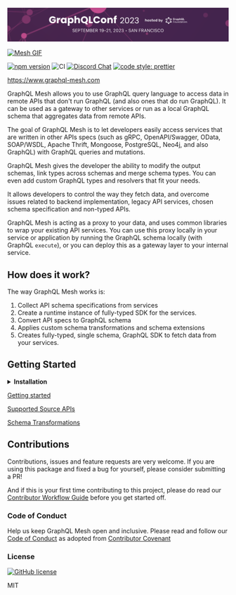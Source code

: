 [![GraphQL Conf 2023](/GraphQLConf-2023-Banner.png)](https://graphql.org/conf/)

[![Mesh GIF](./website/public/static/img/twitter_1200X345.gif)](https://graphql-mesh.com)

[![npm version](https://badge.fury.io/js/%40graphql-mesh%2Fcli.svg)](https://badge.fury.io/js/%40graphql-mesh%2Fcli)
![CI](https://github.com/Urigo/graphql-mesh/workflows/CI/badge.svg)
[![Discord Chat](https://img.shields.io/discord/625400653321076807)](https://discord.gg/xud7bH9)
[![code style: prettier](https://img.shields.io/badge/code_style-prettier-ff69b4.svg?style=flat-square)](https://github.com/prettier/prettier)

https://www.graphql-mesh.com

GraphQL Mesh allows you to use GraphQL query language to access data in remote APIs that don't run
GraphQL (and also ones that do run GraphQL). It can be used as a gateway to other services or run as
a local GraphQL schema that aggregates data from remote APIs.

The goal of GraphQL Mesh is to let developers easily access services that are written in other APIs
specs (such as gRPC, OpenAPI/Swagger, OData, SOAP/WSDL, Apache Thrift, Mongoose, PostgreSQL, Neo4j,
and also GraphQL) with GraphQL queries and mutations.

GraphQL Mesh gives the developer the ability to modify the output schemas, link types across schemas
and merge schema types. You can even add custom GraphQL types and resolvers that fit your needs.

It allows developers to control the way they fetch data, and overcome issues related to backend
implementation, legacy API services, chosen schema specification and non-typed APIs.

GraphQL Mesh is acting as a proxy to your data, and uses common libraries to wrap your existing API
services. You can use this proxy locally in your service or application by running the GraphQL
schema locally (with GraphQL `execute`), or you can deploy this as a gateway layer to your internal
service.

## How does it work?

The way GraphQL Mesh works is:

1. Collect API schema specifications from services
2. Create a runtime instance of fully-typed SDK for the services.
3. Convert API specs to GraphQL schema
4. Applies custom schema transformations and schema extensions
5. Creates fully-typed, single schema, GraphQL SDK to fetch data from your services.

## Getting Started

<details>
<summary><strong>Installation</strong></summary>
<p>

GraphQL Mesh comes in multiple packages, which you should install according to your needs.

To get started with the basics, install the following:

```sh
$ yarn add graphql @graphql-mesh/runtime @graphql-mesh/cli
```

Then, you need to install a Mesh handler, according to your API needs. You can see the list of all
available built-in handlers in this README, under the `Supported APIs` section.

For example, if you wish to use OpenAPI handler, install the handler that matches your needs:

```sh
$ yarn add graphql @graphql-mesh/openapi
```

Then, this handler will be available for you to use in your config file.

</p>
</details>

[Getting started](https://www.graphql-mesh.com/docs/introduction)

[Supported Source APIs](https://www.graphql-mesh.com/docs/handlers/handlers-introduction)

[Schema Transformations](https://graphql-mesh.com/docs/transforms/transforms-introduction)

## Contributions

Contributions, issues and feature requests are very welcome. If you are using this package and fixed
a bug for yourself, please consider submitting a PR!

And if this is your first time contributing to this project, please do read our
[Contributor Workflow Guide](https://github.com/the-guild-org/Stack/blob/master/CONTRIBUTING.md)
before you get started off.

### Code of Conduct

Help us keep GraphQL Mesh open and inclusive. Please read and follow our
[Code of Conduct](https://github.com/the-guild-org/Stack/blob/master/CODE_OF_CONDUCT.md) as adopted
from [Contributor Covenant](https://www.contributor-covenant.org/)

### License

[![GitHub license](https://img.shields.io/badge/license-MIT-lightgrey.svg?maxAge=2592000)](https://raw.githubusercontent.com/apollostack/apollo-ios/master/LICENSE)

MIT
